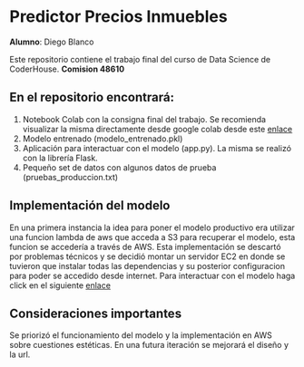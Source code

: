 # Predictor Precios Inmuebles

**Alumno**: Diego Blanco
 
Este repositorio contiene el trabajo final del curso de Data Science de CoderHouse. **Comision 48610**

## En el repositorio encontrará:

1. Notebook Colab con la consigna final del trabajo. Se recomienda visualizar la misma directamente desde google colab desde este [enlace](https://colab.research.google.com/drive/1gD-rPDXd8coG_37EIZa1FvkN2CxqiwqH?usp=sharing)
2. Modelo entrenado (modelo_entrenado.pkl)
3. Aplicación para interactuar con el modelo (app.py). La misma se realizó con la librería Flask.
4. Pequeño set de datos con algunos datos de prueba (pruebas_produccion.txt)

## Implementación del modelo

En una primera instancia la idea para poner el modelo productivo era utilizar una funcion lambda de aws que acceda a S3 para recuperar el modelo, esta funcion se accedería a través de AWS.
Esta implementación se descartó por problemas técnicos y se decidió montar un servidor EC2 en donde se tuvieron que instalar todas las dependencias y su posterior configuracion para poder se accedido desde internet.
Para interactuar con el modelo haga click en el siguiente [enlace](http://ec2-54-207-150-208.sa-east-1.compute.amazonaws.com:5000/)

## Consideraciones importantes

Se priorizó el funcionamiento del modelo y la implementación en AWS sobre cuestiones estéticas.
En una futura iteración se mejorará el diseño y la url.
